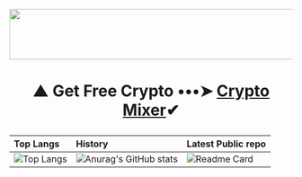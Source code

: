 <p align="center">
  <img width="728" height="90" src="https://media.giphy.com/media/NcSRM70PbxRbR0PMZJ/giphy.gif">
</p>

# <p align="center"> ▲ Get Free Crypto •••➤ <a href="https://www.gate.io/ref/3301721">Crypto Mixer</a>✔ </center>

| Top Langs |   History   | Latest Public repo                 |
| :-------- | :------- | :------------------------- |
| ![Top Langs](https://github-readme-stats.vercel.app/api/top-langs/?username=KhetaguriDimitri&layout=compact) | ![Anurag's GitHub stats](https://github-readme-stats.vercel.app/api?username=KhetaguriDimitri&show_icons=true&theme=radical)|![Readme Card](https://github-readme-stats.vercel.app/api/pin/?username=KhetaguriDimitri&repo=SQL-Injection)
